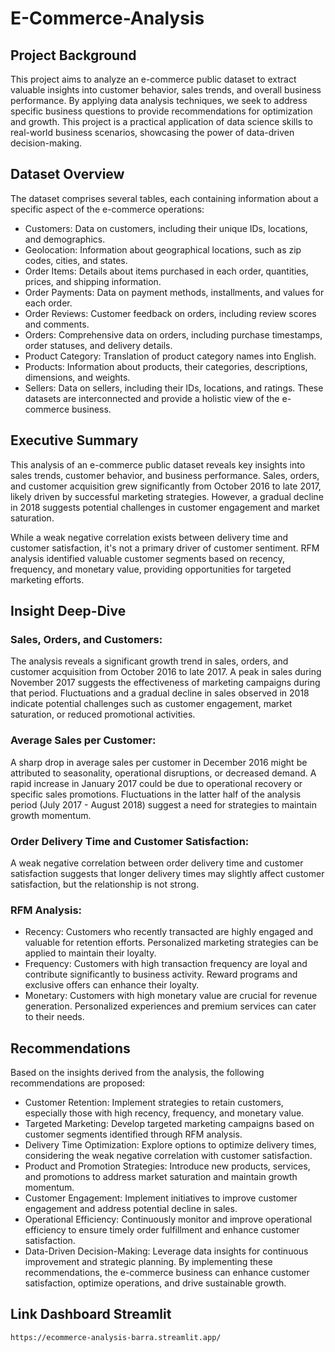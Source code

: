 # E-Commerce-Analysis
## Project Background
This project aims to analyze an e-commerce public dataset to extract valuable insights into customer behavior, sales trends, and overall business performance. By applying data analysis techniques, we seek to address specific business questions to provide recommendations for optimization and growth. This project is a practical application of data science skills to real-world business scenarios, showcasing the power of data-driven decision-making.

## Dataset Overview
The dataset comprises several tables, each containing information about a specific aspect of the e-commerce operations:

- Customers: Data on customers, including their unique IDs, locations, and demographics.
- Geolocation: Information about geographical locations, such as zip codes, cities, and states.
- Order Items: Details about items purchased in each order, quantities, prices, and shipping information.
- Order Payments: Data on payment methods, installments, and values for each order.
- Order Reviews: Customer feedback on orders, including review scores and comments.
- Orders: Comprehensive data on orders, including purchase timestamps, order statuses, and delivery details.
- Product Category: Translation of product category names into English.
- Products: Information about products, their categories, descriptions, dimensions, and weights.
- Sellers: Data on sellers, including their IDs, locations, and ratings.
These datasets are interconnected and provide a holistic view of the e-commerce business.

## Executive Summary
This analysis of an e-commerce public dataset reveals key insights into sales trends, customer behavior, and business performance. Sales, orders, and customer acquisition grew significantly from October 2016 to late 2017, likely driven by successful marketing strategies. However, a gradual decline in 2018 suggests potential challenges in customer engagement and market saturation.

While a weak negative correlation exists between delivery time and customer satisfaction, it's not a primary driver of customer sentiment. RFM analysis identified valuable customer segments based on recency, frequency, and monetary value, providing opportunities for targeted marketing efforts.

## Insight Deep-Dive
### Sales, Orders, and Customers:
The analysis reveals a significant growth trend in sales, orders, and customer acquisition from October 2016 to late 2017.
A peak in sales during November 2017 suggests the effectiveness of marketing campaigns during that period.
Fluctuations and a gradual decline in sales observed in 2018 indicate potential challenges such as customer engagement, market saturation, or reduced promotional activities.
### Average Sales per Customer:
A sharp drop in average sales per customer in December 2016 might be attributed to seasonality, operational disruptions, or decreased demand.
A rapid increase in January 2017 could be due to operational recovery or specific sales promotions.
Fluctuations in the latter half of the analysis period (July 2017 - August 2018) suggest a need for strategies to maintain growth momentum.
### Order Delivery Time and Customer Satisfaction:
A weak negative correlation between order delivery time and customer satisfaction suggests that longer delivery times may slightly affect customer satisfaction, but the relationship is not strong.
### RFM Analysis:
- Recency: Customers who recently transacted are highly engaged and valuable for retention efforts. Personalized marketing strategies can be applied to maintain their loyalty.
- Frequency: Customers with high transaction frequency are loyal and contribute significantly to business activity. Reward programs and exclusive offers can enhance their loyalty.
- Monetary: Customers with high monetary value are crucial for revenue generation. Personalized experiences and premium services can cater to their needs.
## Recommendations
Based on the insights derived from the analysis, the following recommendations are proposed:

- Customer Retention: Implement strategies to retain customers, especially those with high recency, frequency, and monetary value.
- Targeted Marketing: Develop targeted marketing campaigns based on customer segments identified through RFM analysis.
- Delivery Time Optimization: Explore options to optimize delivery times, considering the weak negative correlation with customer satisfaction.
- Product and Promotion Strategies: Introduce new products, services, and promotions to address market saturation and maintain growth momentum.
- Customer Engagement: Implement initiatives to improve customer engagement and address potential decline in sales.
- Operational Efficiency: Continuously monitor and improve operational efficiency to ensure timely order fulfillment and enhance customer satisfaction.
- Data-Driven Decision-Making: Leverage data insights for continuous improvement and strategic planning.
By implementing these recommendations, the e-commerce business can enhance customer satisfaction, optimize operations, and drive sustainable growth.

## Link Dashboard Streamlit
```
https://ecommerce-analysis-barra.streamlit.app/
```
